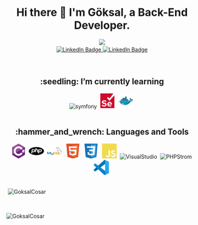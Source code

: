 
<h1 align="center" >Hi there 👋  I'm Göksal, a Back-End Developer.</h1>

<div id="header" align="center">
  <img src="https://media.giphy.com/media/M9gbBd9nbDrOTu1Mqx/giphy.gif" width="100"/>
    <div id="badges">
      <a href="https://www.linkedin.com/in/g%C3%B6ksal-%C3%A7o%C5%9Far-036ab123a/">
        <img src="https://img.shields.io/badge/LinkedIn-blue?style=for-the-badge&logo=linkedin&logoColor=white" alt="LinkedIn Badge"/>
      </a>  
       <a href="mailto:cosargoksal@gmail.com">
        <img src="https://img.shields.io/badge/Gmail-D14836?style=for-the-badge&logo=gmail&logoColor=white" alt="LinkedIn Badge"/>
      </a>  
  </div>
  <img src="https://komarev.com/ghpvc/?username=GoksalCosar&style=flat-square&color=blue" alt=""/>
</div> 

<br>
<h2 align="center"> :seedling: I’m currently learning </h2> 
<div align="center" >
  <img src="https://symfony.com/logos/symfony_white_03.png" alt="symfony" width="40" height="40"/>&nbsp;
  <img src="https://github.com/devicons/devicon/blob/master/icons/selenium/selenium-original.svg" title="Selenium" alt="Selenium" width="40" height="40"/>&nbsp
  <img src="https://github.com/devicons/devicon/blob/master/icons/docker/docker-original.svg" title="Docker" alt="Docker" width="40" height="40"/>&nbsp;  
</div>

<br>
<h2 align="center"> :hammer_and_wrench: Languages and Tools </h2> 
 
 <div align="center" >  
  <img src="https://github.com/devicons/devicon/blob/master/icons/csharp/csharp-original.svg" title="C#" alt="C#" width="40" height="40"/>&nbsp;
  <img src="https://github.com/devicons/devicon/blob/master/icons/php/php-plain.svg" title="PHP" alt="PHP" width="40" height="40"/>&nbsp;
  <img src="https://github.com/devicons/devicon/blob/master/icons/mysql/mysql-original-wordmark.svg" title="Selenium" alt="Selenium" width="40" height="40"/>&nbsp;     
  <img src="https://github.com/devicons/devicon/blob/master/icons/html5/html5-original.svg" title="HTML" alt="HTML" width="40" height="40"/>&nbsp;  
  <img src="https://github.com/devicons/devicon/blob/master/icons/css3/css3-original.svg" title="CSS" alt="CSS" width="40" height="40"/>&nbsp;  
  <img src="https://github.com/devicons/devicon/blob/master/icons/javascript/javascript-plain.svg" title="JAVASCRİPT" alt="JAVASCRİPT" width="40" height="40"/>&nbsp;
    <img src="https://upload.wikimedia.org/wikipedia/commons/thumb/2/2c/Visual_Studio_Icon_2022.svg/290px-Visual_Studio_Icon_2022.svg.png?20221004110509" title="VisualStudio" alt="VisualStudio" width="40" height="40"/>&nbsp;
  <img src="https://upload.wikimedia.org/wikipedia/commons/d/d2/PhpStorm_Icon.png" title="PHPStrom" alt="PHPStrom" width="40" height="40"/>&nbsp; 
  <img src="https://github.com/devicons/devicon/blob/master/icons/vscode/vscode-original.svg" title="Visual Studio Code" alt="Visual Studio Code" width="40" height="40"/>&nbsp; 
</div>

<br>

<p>&nbsp;<img align="center" src="https://github-readme-stats.vercel.app/api?username=GoksalCosar&show_icons=true&locale=en&theme=tokyonight" alt="GoksalCosar" /></p>
<br>
<p><img align="center" src="https://github-readme-streak-stats.herokuapp.com?user=GoksalCosar&theme=tokyonight" alt="GoksalCosar" /></p>


  
